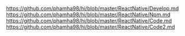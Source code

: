 
https://github.com/phamha98/hi/blob/master/ReactNative/Develop.md
 https://github.com/phamha98/hi/blob/master/ReactNative/Npm.md
 https://github.com/phamha98/hi/blob/master/ReactNative/Code.md
 https://github.com/phamha98/hi/blob/master/ReactNative/Code2.md

